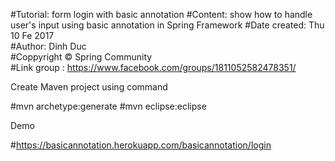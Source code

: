 
#Tutorial: form login with basic annotation 
#Content: show how to handle user's input using basic annotation in Spring Framework
#Date created: Thu 10 Fe 2017                                   
#Author: Dinh Duc                    
#Coppyright © Spring Community                       
#Link group : https://www.facebook.com/groups/1811052582478351/


Create Maven project using command 

#mvn archetype:generate
#mvn eclipse:eclipse

Demo

#https://basicannotation.herokuapp.com/basicannotation/login



